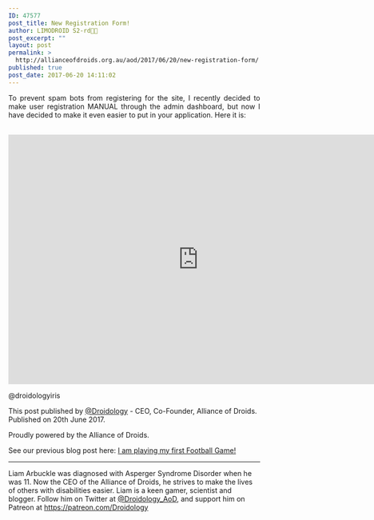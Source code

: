 ```yaml
---
ID: 47577
post_title: New Registration Form!
author: LIMODROID S2-rd🔭🔬
post_excerpt: ""
layout: post
permalink: >
  http://allianceofdroids.org.au/aod/2017/06/20/new-registration-form/
published: true
post_date: 2017-06-20 14:11:02
---
```

<p style="text-align: justify;">To prevent spam bots from registering for the site, I recently decided to make user registration MANUAL through the admin dashboard, but now I have decided to make it even easier to put in your application. Here it is:</p>
&nbsp;
<iframe src="https://docs.google.com/forms/d/e/1FAIpQLSd9imoGooNClqyUXsWigb82236jB9PVWAXOh8O7YoTGXJMHbA/viewform?embedded=true" width="760" height="500" frameborder="0" marginheight="0" marginwidth="0">Loading...</iframe>


@droidologyiris

<span style="font-weight: 400;">This post published by </span><a href="http://allianceofdroids.org.au/members/droidologyiris/"><span style="font-weight: 400;">@Droidology</span></a><span style="font-weight: 400;"> - CEO, Co-Founder, Alliance of Droids. Published on 20th June 2017. </span>

<span style="font-weight: 400;">Proudly powered by the Alliance of Droids.</span>

<span style="font-weight: 400;">See our previous blog post here: <a href="http://allianceofdroids.org.au/2017/05/31/i-am-playing-my-first-football-game/">I am playing my first Football Game!</a></span>

<hr />

<span style="font-weight: 400;">Liam Arbuckle was diagnosed with Asperger Syndrome Disorder when he was 11. Now the CEO of the Alliance of Droids, he strives to make the lives of others with disabilities easier. Liam is a keen gamer, scientist and blogger. Follow him on Twitter at </span><a href="https://twitter.com/Droidology_AoD"><span style="font-weight: 400;">@Droidology_AoD</span></a><span style="font-weight: 400;">, and support him on Patreon at </span><a href="https://patreon.com/Droidology"><span style="font-weight: 400;">https://patreon.com/Droidology</span></a>

&nbsp;